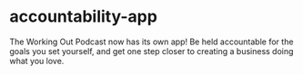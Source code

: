 accountability-app
==================

The Working Out Podcast now has its own app! Be held accountable for the goals you set yourself, and get one step closer to creating a business doing what you love.